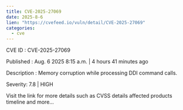 ```yaml
--- 
title: CVE-2025-27069
date: 2025-8-6
lien: "https://cvefeed.io/vuln/detail/CVE-2025-27069"
categories:
  - cve
---
```


CVE ID : CVE-2025-27069

Published :  Aug. 6
2025
8:15 a.m. | 4 hours
41 minutes ago

Description : Memory corruption while processing DDI command calls.

Severity: 7.8 | HIGH

Visit the link for more details
such as CVSS details
affected products
timeline
and more...

